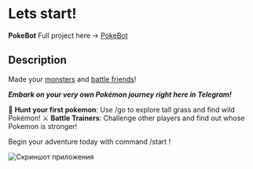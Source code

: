 # Lets start!
**PokeBot** Full project here -> [PokeBot](https://github.com/Funny203/M1L4)

## Description
Made your <ins>monsters</ins> and <ins>battle friends</ins>!

***Embark on your very own Pokémon journey right here in Telegram!***

🌿 **Hunt your first pokemon**: Use /go to explore tall grass and find wild Pokémon!
⚔️ **Battle Trainers**: Challenge other players and find out whose Pokemon is stronger!

Begin your adventure today with command /start !

![Скриншот приложения](./assets/screenshot.png)
